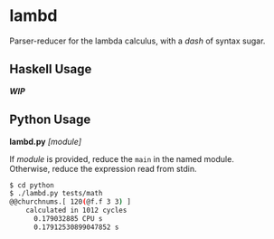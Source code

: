 lambd
=====

Parser-reducer for the lambda calculus, with a *dash* of syntax sugar.

Haskell Usage
-------------

***WIP***

Python Usage
------------

**lambd.py** *[module]*

If *module* is provided, reduce the `main` in the named module.  
Otherwise, reduce the expression read from stdin.

```sh
$ cd python
$ ./lambd.py tests/math
@@churchnums.[ 120(@f.f 3 3) ]
    calculated in 1012 cycles
      0.179032885 CPU s
      0.17912530899047852 s
```
